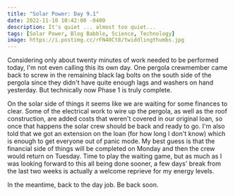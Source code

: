 ```yaml
---
title: "Solar Power: Day 9.1"
date: 2022-11-10 10:42:00 -0400
description: It's quiet ... almost too quiet...
tags: [Solar Power, Blog Babble, Science, Technology]
image: https://i.postimg.cc/rFN40Ct8/twiddlingthumbs.jpg
---
```


Considering only about twenty minutes of work needed to be performed today, I'm not even calling this its own day. One pergola crewmember came back to screw in the remaining black lag bolts on the south side of the pergola since they didn't have quite enough lags and washers on hand yesterday. But technically now Phase 1 is truly complete.

On the solar side of things it seems like we are waiting for some finances to clear.  Some of the electrical work to wire up the pergola, as well as the roof construction, are added costs that weren't covered in our original loan, so once that happens the solar crew should be back and ready to go.  I'm also told that we got an extension on the loan (for how long I don't know) which is enough to get everyone out of panic mode.  My best guess is that the financial side of things will be completed on Monday and then the crew would return on Tuesday.  Time to play the waiting game, but as much as I was looking forward to this all being done sooner, a few days' break from the last two weeks is actually a welcome reprieve for my energy levels.

In the meantime, back to the day job. Be back soon.